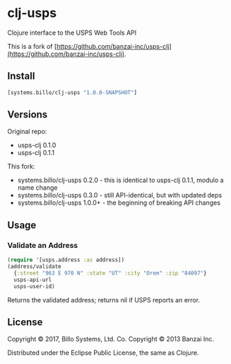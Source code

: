 # clj-usps

Clojure interface to the USPS Web Tools API


This is a fork of
[https://github.com/banzai-inc/usps-clj](https://github.com/banzai-inc/usps-clj).


## Install

``` clojure
[systems.billo/clj-usps "1.0.0-SNAPSHOT"]
```


## Versions

Original repo:
* usps-clj 0.1.0
* usps-clj 0.1.1

This fork:
* systems.billo/clj-usps 0.2.0 - this is identical to usps-clj 0.1.1,
  modulo a name change
* systems.billo/clj-usps 0.3.0 - still API-identical, but with updated deps
* systems.billo/clj-usps 1.0.0+ - the beginning of breaking API changes


## Usage


### Validate an Address

``` clojure
(require '[usps.address :as address])
(address/validate
  {:street "963 E 970 N" :state "UT" :city "Orem" :zip "84097"}
  usps-api-url
  usps-user-id)
```

Returns the validated address; returns nil if USPS reports an error.


## License

Copyright © 2017, Billo Systems, Ltd. Co.
Copyright © 2013 Banzai Inc.

Distributed under the Eclipse Public License, the same as Clojure.
